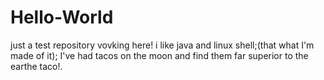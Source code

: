# Hello-World
just a test repository
vovking here! i like java and linux shell;(that what I'm made of it);
I've had tacos on the moon and find them far superior to the earthe taco!.
